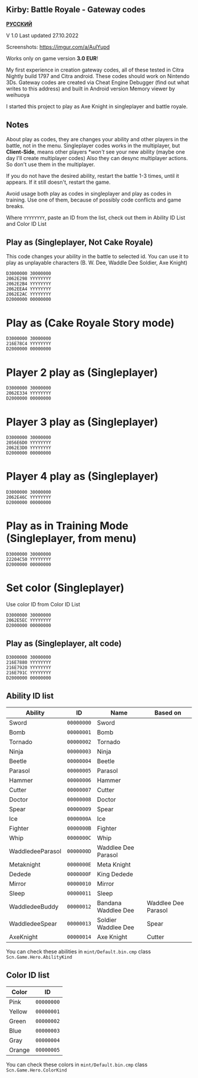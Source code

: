 ## Kirby: Battle Royale - Gateway codes

**[РУССКИЙ](https://github.com/Injector/WitcherDeveloperConsole/blob/main/README.md)**

V 1.0
Last updated 27.10.2022

Screenshots: https://imgur.com/a/AulYupd

Works only on game version **3.0 EUR**!

My first experience in creation gateway codes, all of these tested in Citra Nightly build 1797 and Citra android.
These codes should work on Nintendo 3Ds.
Gateway codes are created via Cheat Engine Debugger (find out what writes to this address) and built in Android version Memory viewer by weihuoya

I started this project to play as Axe Knight in singleplayer and battle royale.

## Notes

About play as codes, they are changes your ability and other players in the battle, not in the menu.
Singleplayer codes works in the multiplayer, but **Client-Side**, means other players **won't* see your new ability (maybe one day I'll create multiplayer codes)
Also they can desync multiplayer actions. So don't use them in the multiplayer.

If you do not have the desired ability, restart the battle 1-3 times, until it appears. If it still doesn't, restart the game.

Avoid usage both play as codes in singleplayer and play as codes in training. Use one of them, because of possibly code conflicts and game breaks.

Where ``YYYYYYYY``, paste an ID from the list, check out them in Ability ID List and Color ID List

## Play as (Singleplayer, Not Cake Royale)

This code changes your ability in the battle to selected id. You can use it to play as unplayable characters (B. W. Dee, Waddle Dee Soldier, Axe Knight)

```
D3000000 30000000
2062E298 YYYYYYYY
2062E2B4 YYYYYYYY
2062EEA4 YYYYYYYY
2062E2AC YYYYYYYY
D2000000 00000000
```

# Play as (Cake Royale Story mode)

```
D3000000 30000000
216E78C4 YYYYYYYY
D2000000 00000000
```

# Player 2 play as (Singleplayer)

```
D3000000 30000000
2062E334 YYYYYYYY
D2000000 00000000
```

# Player 3 play as (Singleplayer)

```
D3000000 30000000
2056E6D0 YYYYYYYY
2062E3D0 YYYYYYYY
D2000000 00000000
```

# Player 4 play as (Singleplayer)

```
D3000000 30000000
2062E46C YYYYYYYY
D2000000 00000000
```

# Play as in Training Mode (Singleplayer, from menu)

```
D3000000 30000000
22204C50 YYYYYYYY
D2000000 00000000
```

# Set color (Singleplayer)

Use color ID from Color ID List

```
D3000000 30000000
2062E5EC YYYYYYYY
D2000000 00000000
```

## Play as (Singleplayer, alt code)

```
D3000000 30000000
216E7880 YYYYYYYY
216E7920 YYYYYYYY
216E791C YYYYYYYY
D2000000 00000000
```

## Ability ID list

| Ability | ID | Name | Based on |
| ------ | ------ | ------ | ----- |
| Sword | ``00000000`` | Sword | |
| Bomb | ``00000001`` | Bomb | |
| Tornado | ``00000002`` | Tornado  | |
| Ninja | ``00000003`` | Ninja | |
| Beetle | ``00000004`` | Beetle | |
| Parasol | ``00000005`` | Parasol | |
| Hammer | ``00000006`` | Hammer | |
| Cutter | ``00000007`` | Cutter | |
| Doctor | ``00000008`` | Doctor | |
| Spear | ``00000009`` | Spear | |
| Ice | ``0000000A`` | Ice | |
| Fighter | ``0000000B`` | Fighter | |
| Whip | ``0000000C`` | Whip | |
| WaddledeeParasol | ``0000000D`` | Waddlee Dee Parasol | |
| Metaknight | ``0000000E`` | Meta Knight | |
| Dedede | ``0000000F`` | King Dedede | |
| Mirror | ``00000010`` | Mirror | |
| Sleep | ``00000011`` | Sleep | |
| WaddledeeBuddy | ``00000012`` | Bandana Waddlee Dee | Waddlee Dee Parasol |
| WaddledeeSpear | ``00000013`` | Soldier Waddlee Dee | Spear |
| AxeKnight | ``00000014`` | Axe Knight | Cutter |

You can check these abilities in ``mint/Default.bin.cmp`` class ``Scn.Game.Hero.AbilityKind``

## Color ID list

| Color | ID |
| ------ | ------ |
| Pink | ``00000000`` |
| Yellow | ``00000001`` |
| Green | ``00000002`` |
| Blue | ``00000003`` |
| Gray | ``00000004`` |
| Orange | ``00000005`` |

You can check these colors in ``mint/Default.bin.cmp`` class ``Scn.Game.Hero.ColorKind``
